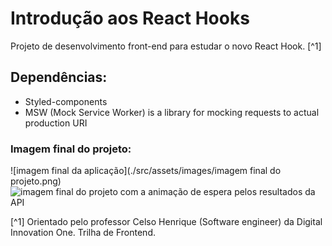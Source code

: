# Introdução aos React Hooks


Projeto de desenvolvimento front-end para estudar o novo React Hook. [^1]


## Dependências:

- Styled-components
- MSW (Mock Service Worker) is a library for mocking requests to actual production URI


### Imagem final do projeto:
![imagem final da aplicação](./src/assets/images/imagem final do projeto.png)
![imagem final do projeto com a animação de espera pelos resultados da API](./src/assets/project-image.png)



[^1] Orientado pelo professor Celso Henrique (Software engineer) da Digital Innovation One. Trilha de Frontend.











